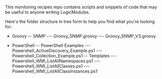 This monitoring recipes repo contains scripts and snippets of code that may be useful to anyone writing LogicModules.

Here's the folder structure in tree form to help you find what you're looking for:

- Groovy
-- SNMP
--- Groovy_SNMP.groovy
--- Groovy_SNMP_V3.groovy

- PowerShell
-- PowerShell Examples
--- Powershell_ActiveDiscovery_Example.ps1
--- Powershell_Collection_Example.ps1
-- Templates
--- Powershell_WMI_ListAllNamespaces.ps1
--- Powershell_WMI_ListAllClasses.ps1
--- Powershell_WMI_ListAllClassInstances.ps1
